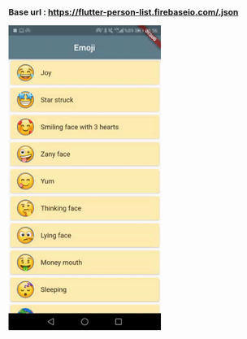 
### Base url : https://flutter-person-list.firebaseio.com/.json


<img src="ss.gif" width=300 height=600>


